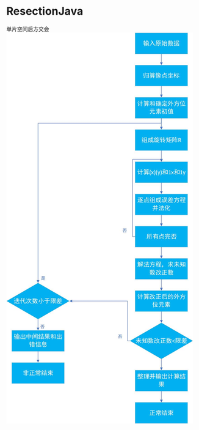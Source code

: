 # ResectionJava
单片空间后方交会
![Image text](https://raw.githubusercontent.com/Tatjanaya/ResectionJava/master/img/%E5%8D%95%E7%89%87%E7%A9%BA%E9%97%B4%E5%90%8E%E6%96%B9%E4%BA%A4%E4%BC%9A%E6%B5%81%E7%A8%8B.jpg)
